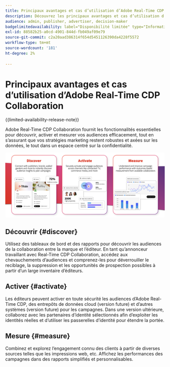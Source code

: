 ```yaml
---
title: Principaux avantages et cas d’utilisation d’Adobe Real-Time CDP Collaboration
description: Découvrez les principaux avantages et cas d’utilisation d’Adobe Real-Time CDP Collaboration
audience: admin, publisher, advertiser, decision-maker
badgelimitedavailability: label="Disponibilité limitée" type="Informative" url="https://helpx.adobe.com/fr/legal/product-descriptions/real-time-customer-data-platform-collaboration.html newtab=true"
exl-id: 88582b25-a0cd-4901-844d-fb049af09e79
source-git-commit: c2a20aad386314f654d5451126390da4228f5572
workflow-type: tm+mt
source-wordcount: '181'
ht-degree: 2%

---
```


# Principaux avantages et cas d’utilisation d’Adobe Real-Time CDP Collaboration

{{limited-availability-release-note}}

Adobe Real-Time CDP Collaboration fournit les fonctionnalités essentielles pour découvrir, activer et mesurer vos audiences efficacement, tout en s’assurant que vos stratégies marketing restent robustes et axées sur les données, le tout dans un espace centré sur la confidentialité.

![Avantages et cas pratiques de Real-Time CDP Collaboration](/help/assets/benefits-use-cases/discover-activate-measure.png)

## Découvrir {#discover}

Utilisez des tableaux de bord et des rapports pour découvrir les audiences de la collaboration entre la marque et l’éditeur.
En tant qu’annonceur travaillant avec Real-Time CDP Collaboration, accédez aux chevauchements d’audiences et comprenez-les pour déverrouiller le reciblage, la suppression et les opportunités de prospection possibles à partir d’un large inventaire d’éditeurs.

## Activer {#activate}

Les éditeurs peuvent activer en toute sécurité les audiences d’Adobe Real-Time CDP, des entrepôts de données cloud (version future) et d’autres systèmes (version future) pour les campagnes.
Dans une version ultérieure, collaborez avec les partenaires d’identité sélectionnés afin d’exploiter les identités réelles et d’utiliser les passerelles d’identité pour étendre la portée.

## Mesure {#measure}

Combinez et explorez l’engagement connu des clients à partir de diverses sources telles que les impressions web, etc.
Affichez les performances des campagnes dans des rapports simplifiés et personnalisables.
